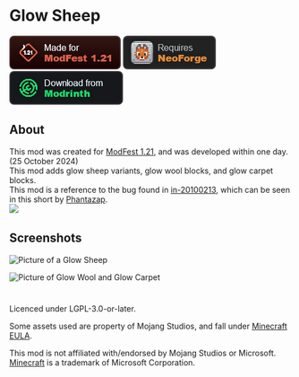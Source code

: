 # Glow Sheep  
[![Made for ModFest 1.21](./assets/made_for_modfest_1_21.png)](https://modfest.net/1.21) [![Requires NeoForge](./assets/requires_neoforge.png)](https://neoforged.net) [![Download from Modrinth](./assets/download_from_modrinth.png)](https://modrinth.com/mod/glowsheep)

## About  
This mod was created for [ModFest 1.21](https://modfest.net/1.21), and was developed within one day. (25 October 2024)  
This mod adds glow sheep variants, glow wool blocks, and glow carpet blocks.  
This mod is a reference to the bug found in [in-20100213](https://minecraft.wiki/w/Java_Edition_Indev_20100213), which can be seen in this short by [Phantazap](https://youtube.com/@Phantazap).  
[![](https://img.youtube.com/vi/JBoF2MD67eY/0.jpg)](https://www.youtube.com/watch?v=JBoF2MD67eY)  

## Screenshots  
![Picture of a Glow Sheep](https://cdn.modrinth.com/data/XYM4Qvhm/images/73297d467e017706eee25a59d9b107ef172c6f36.png)  

![Picture of Glow Wool and Glow Carpet](https://cdn.modrinth.com/data/XYM4Qvhm/images/9c86478c3aae5a5366c7a01ea9cf93e724e1018d.png)  

#  
Licenced under LGPL-3.0-or-later.  

Some assets used are property of Mojang Studios,
and fall under [Minecraft EULA](https://www.minecraft.net/en-us/eula).  

This mod is not affiliated with/endorsed by Mojang Studios or Microsoft.  
[Minecraft](https://minecraft.net) is a trademark of Microsoft Corporation.  